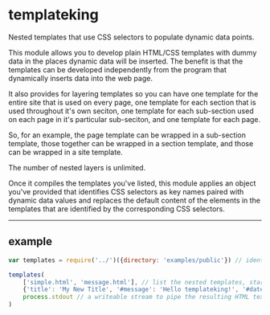 # templateking

Nested templates that use CSS selectors to populate dynamic data points. 

This module allows you to develop plain HTML/CSS templates with dummy data in the places dynamic
data will be inserted. The benefit is that the templates can be developed independently from the
program that dynamically inserts data into the web page.

It also provides for layering templates so you can have one template for the entire site that is
used on every page, one template for each section that is used throughout it's own seciton, one 
template for each sub-section used on each page in it's particular sub-seciton, and one template 
for each page. 

So, for an example, the page template can be wrapped in a sub-section template, those together can
be wrapped in a section template, and those can be wrapped in a site template.


The number of nested layers is unlimited.

Once it compiles the templates you've listed, this module applies an object you've provided that 
identifies CSS selectors as key names paired with dynamic data values and replaces the default 
content of the elements in the templates that are identified by the corresponding CSS selectors.

--- 
## example

``` js
var templates = require('../')({directory: 'examples/public'}) // identify the directory that contains the template files

templates(
    ['simple.html', 'message.html'], // list the nested templates, starting with outer to inner
    {'title': 'My New Title', '#message': 'Hello templateking!', '#datetime': Date()}, // provide an object of CSS selector keys with values to replace the default template text
    process.stdout // a writeable stream to pipe the resulting HTML text to
)
```

